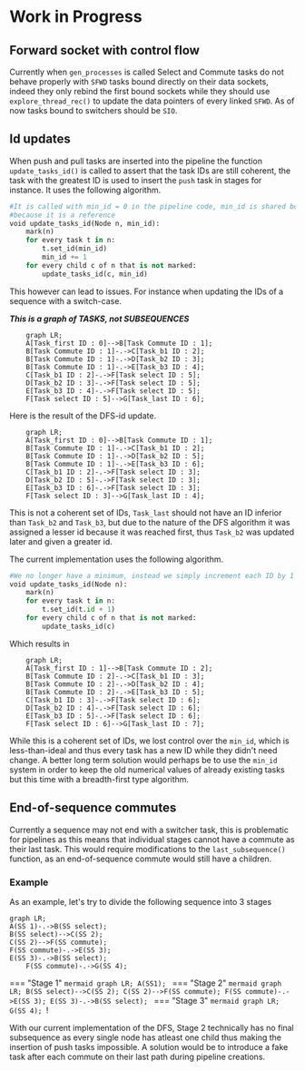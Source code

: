 # Work in Progress

## Forward socket with control flow

Currently when `gen_processes` is called Select and Commute tasks do not behave
properly with `SFWD` tasks bound directly on their data sockets, indeed they
only rebind the first bound sockets while they should use `explore_thread_rec()`
to update the data pointers of every linked `SFWD`. As of now tasks bound to
switchers should be `SIO`.  

## Id updates

When push and pull tasks are inserted into the pipeline the function
`update_tasks_id()` is called to assert that the task IDs are still coherent,
the task with the greatest ID is used to insert the `push` task in stages for
instance. It uses the following algorithm.

```python
#It is called with min_id = 0 in the pipeline code, min_id is shared between recursive calls and NOT copied
#because it is a reference
void update_tasks_id(Node n, min_id):
    mark(n)
    for every task t in n:
        t.set_id(min_id)
        min_id += 1
    for every child c of n that is not marked:
        update_tasks_id(c, min_id)
```

This however can lead to issues. For instance when updating the IDs of a
sequence with a switch-case.

***This is a graph of TASKS, not SUBSEQUENCES***

```mermaid
    graph LR;
    A[Task_first ID : 0]-->B[Task Commute ID : 1];
    B[Task Commute ID : 1]-.->C[Task_b1 ID : 2];
    B[Task Commute ID : 1]-.->D[Task_b2 ID : 3];
    B[Task Commute ID : 1]-.->E[Task_b3 ID : 4];
    C[Task_b1 ID : 2]-.->F[Task select ID : 5];
    D[Task_b2 ID : 3]-.->F[Task select ID : 5];
    E[Task_b3 ID : 4]-.->F[Task select ID : 5];
    F[Task select ID : 5]-->G[Task_last ID : 6];
```

Here is the result of the DFS-id update.

```mermaid
    graph LR;
    A[Task_first ID : 0]-->B[Task Commute ID : 1];
    B[Task Commute ID : 1]-.->C[Task_b1 ID : 2];
    B[Task Commute ID : 1]-.->D[Task_b2 ID : 5];
    B[Task Commute ID : 1]-.->E[Task_b3 ID : 6];
    C[Task_b1 ID : 2]-.->F[Task select ID : 3];
    D[Task_b2 ID : 5]-.->F[Task select ID : 3];
    E[Task_b3 ID : 6]-.->F[Task select ID : 3];
    F[Task select ID : 3]-->G[Task_last ID : 4];
```

This is not a coherent set of IDs, `Task_last` should not have an ID inferior
than `Task_b2` and `Task_b3`, but due to the nature of the DFS algorithm it was
assigned a lesser id because it was reached first, thus `Task_b2` was updated
later and given a greater id.

The current implementation uses the following algorithm.

```python
#We no longer have a minimum, instead we simply increment each ID by 1
void update_tasks_id(Node n):
    mark(n)
    for every task t in n:
        t.set_id(t.id + 1)
    for every child c of n that is not marked:
        update_tasks_id(c)
```

Which results in

```mermaid
    graph LR;
    A[Task_first ID : 1]-->B[Task Commute ID : 2];
    B[Task Commute ID : 2]-.->C[Task_b1 ID : 3];
    B[Task Commute ID : 2]-.->D[Task_b2 ID : 4];
    B[Task Commute ID : 2]-.->E[Task_b3 ID : 5];
    C[Task_b1 ID : 3]-.->F[Task select ID : 6];
    D[Task_b2 ID : 4]-.->F[Task select ID : 6];
    E[Task_b3 ID : 5]-.->F[Task select ID : 6];
    F[Task select ID : 6]-->G[Task_last ID : 7];
```

While this is a coherent set of IDs, we lost control over the `min_id`, which is
less-than-ideal and thus every task has a new ID while they didn't need change.
A better long term solution would perhaps be to use the `min_id` system in order
to keep the old numerical values of already existing tasks but this time with a
breadth-first type algorithm.

## End-of-sequence commutes

Currently a sequence may not end with a switcher task, this is problematic for
pipelines as this means that individual stages cannot have a commute as their
last task. This would require modifications to the `last_subsequence()`
function, as an end-of-sequence commute would still have a children.

### Example

As an example, let's try to divide the following sequence into 3 stages

```mermaid
graph LR;
A(SS 1)-.->B(SS select);
B(SS select)-->C(SS 2);
C(SS 2)-->F(SS commute);
F(SS commute)-.->E(SS 3);
E(SS 3)-.->B(SS select);
    F(SS commute)-.->G(SS 4);
```

=== "Stage 1"
    ```mermaid
    graph LR;
    A(SS1);
    ```
=== "Stage 2"
    ```mermaid
    graph LR;
    B(SS select)-->C(SS 2);
    C(SS 2)-->F(SS commute);
    F(SS commute)-.->E(SS 3);
    E(SS 3)-.->B(SS select);
    ```
=== "Stage 3" 
    ```mermaid
    graph LR;
    G(SS 4);
    ```!

With our current implementation of the DFS, Stage 2 technically has no final
subsequence as every single node has atleast one child thus making the insertion
of push tasks impossible. A solution would be to introduce a fake task after
each commute on their last path during pipeline creations.
